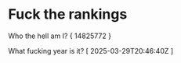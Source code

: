 # Fuck the rankings

Who the hell am I?
{ 14825772 }

What fucking year is it?
[ 2025-03-29T20:46:40Z ]
